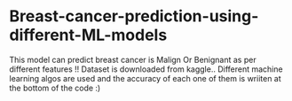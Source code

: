 # Breast-cancer-prediction-using-different-ML-models
This model can predict breast cancer is Malign Or Benignant as per different features !!
Dataset is downloaded from kaggle..
Different machine learning algos are used and the accuracy of each one of them is wriiten at the bottom of the code :)
